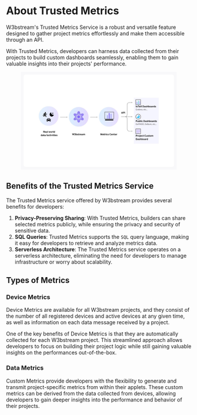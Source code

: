 # About Trusted Metrics

W3bstream's Trusted Metrics Service is a robust and versatile feature designed to gather project metrics effortlessly and make them accessible through an API.

With Trusted Metrics, developers can harness data collected from their projects to build custom dashboards seamlessly, enabling them to gain valuable insights into their projects' performance.

<figure><img src="../.gitbook/assets/img_v2_252d5929-cc31-4fc4-ad20-5c1092bb000h.jpg" alt=""><figcaption></figcaption></figure>

## Benefits of the Trusted Metrics Service

The Trusted Metrics service offered by W3bstream provides several benefits for developers:

1. **Privacy-Preserving Sharing**: With Trusted Metrics, builders can share selected metrics publicly, while ensuring the privacy and security of sensitive data.
2. **SQL Queries**: Trusted Metrics supports the `SQL` query language, making it easy for developers to retrieve and analyze metrics data.
3. **Serverless Architecture**: The Trusted Metrics service operates on a serverless architecture, eliminating the need for developers to manage infrastructure or worry about scalability.&#x20;

## Types of Metrics

### Device Metrics

Device Metrics are available for all W3bstream projects, and they consist of the number of all registered devices and active devices at any given time, as well as information on each data message received by a project.

One of the key benefits of Device Metrics is that they are automatically collected for each W3bstream project. This streamlined approach allows developers to focus on building their project logic while still gaining valuable insights on the performances out-of-the-box.

### Data Metrics

Custom Metrics provide developers with the flexibility to generate and transmit project-specific metrics from within their applets. These custom metrics can be derived from the data collected from devices, allowing developers to gain deeper insights into the performance and behavior of their projects.
